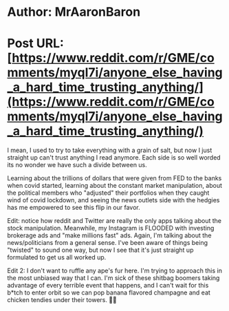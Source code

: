 # Author: MrAaronBaron
# Post URL: [https://www.reddit.com/r/GME/comments/myql7i/anyone_else_having_a_hard_time_trusting_anything/](https://www.reddit.com/r/GME/comments/myql7i/anyone_else_having_a_hard_time_trusting_anything/)


I mean, I used to try to take everything with a grain of salt, but now I just straight up can't trust anything I read anymore. Each side is so well worded its no wonder we have such a divide between us.

Learning about the trillions of dollars that were given from FED to the banks when covid started, learning about the constant market manipulation, about the political members who "adjusted" their portfolios when they caught wind of covid lockdown, and seeing the news outlets side with the hedgies has me empowered to see this flip in our favor.

Edit: notice how reddit and Twitter are really the only apps talking about the stock manipulation. Meanwhile, my Instagram is FLOODED with investing brokerage ads and "make millions fast" ads. Again, I'm talking about the news/politicians from a general sense. I've been aware of things being "twisted" to sound one way, but now I see that it's just straight up formulated to get us all worked up.

Edit 2: I don't want to ruffle any ape's fur here. I'm trying to approach this in the most unbiased way that I can. I'm sick of these shitbag boomers taking advantage of every terrible event that happens, and I can't wait for this b*tch to enter orbit so we can pop banana flavored champagne and eat chicken tendies under their towers. 🚀🍌